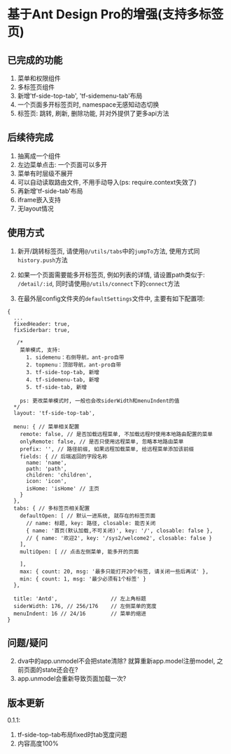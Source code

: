 # 基于Ant Design Pro的增强(支持多标签页)


## 已完成的功能
1. 菜单和权限组件
2. 多标签页组件
3. 新增'tf-side-top-tab', 'tf-sidemenu-tab'布局
4. 一个页面多开标签页时, namespace无感知动态切换
5. 标签页: 跳转, 刷新, 删除功能, 并对外提供了更多api方法


## 后续待完成
1. 抽离成一个组件
2. 左边菜单点击: 一个页面可以多开
3. 菜单有时层级不展开
4. 可以自动读取路由文件, 不用手动导入(ps: require.context失效了)
5. 再新增'tf-side-tab'布局
6. iframe嵌入支持
7. 无layout情况


## 使用方式
1. 新开/跳转标签页, 请使用`@/utils/tabs`中的`jumpTo`方法, 使用方式同`history.push`方法

2. 如果一个页面需要能多开标签页, 例如列表的详情, 请设置path类似于: `/detail/:id`, 同时请使用`@/utils/connect`下的`connect`方法

3. 在最外层config文件夹的`defaultSettings`文件中, 主要有如下配置项:

```
{
  ...
  fixedHeader: true,
  fixSiderbar: true,

   /*
    菜单模式, 支持:
      1. sidemenu：右侧导航，ant-pro自带
      2. topmenu：顶部导航，ant-pro自带
      3. tf-side-top-tab, 新增
      4. tf-sidemenu-tab, 新增
      5. tf-side-tab, 新增

    ps: 更改菜单模式时, 一般也会改siderWidth和menuIndent的值
  */
  layout: 'tf-side-top-tab',

  menu: { // 菜单相关配置
    remote: false, // 是否加载远程菜单, 不加载远程时使用本地路由配置的菜单
    onlyRemote: false, // 是否只使用远程菜单, 忽略本地路由菜单
    prefix: '', // 路径前缀, 如果远程加载菜单, 给远程菜单添加该前缀
    fields: { // 后端返回的字段名称
      name: 'name',
      path: 'path',
      children: 'children',
      icon: 'icon',
      isHome: 'isHome' // 主页
    }
  },
  tabs: { // 多标签页相关配置
    defaultOpen: [ // 默认一进系统, 就存在的标签页面
      // name: 标题, key: 路径, closable: 能否关闭
      { name: '首页(默认加载,不可关闭)', key: '/', closable: false },
      // { name: '欢迎2', key: '/sys2/welcome2', closable: false }
    ],
    multiOpen: [ // 点击左侧菜单, 能多开的页面

    ],
    max: { count: 20, msg: '最多只能打开20个标签, 请关闭一些后再试' },
    min: { count: 1, msg: '最少必须有1个标签' }
  },

  title: 'Antd',                 // 左上角标题
  siderWidth: 176, // 256/176    // 左侧菜单的宽度
  menuIndent: 16 // 24/16        // 菜单的缩进
}

```


## 问题/疑问
2. dva中的app.unmodel不会把state清除? 就算重新app.model注册model, 之前页面的state还会在?
3. app.unmodel会重新导致页面加载一次?


## 版本更新

0.1.1: 
  1. tf-side-top-tab布局fixed时tab宽度问题
  2. 内容高度100%
